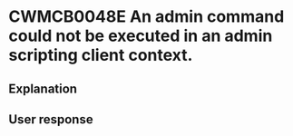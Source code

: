 # CWMCB0048E An admin command could not be executed in an admin scripting client context.

## Explanation

## User response